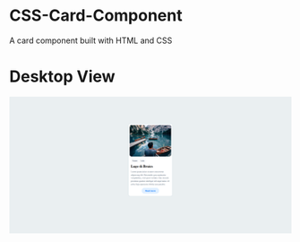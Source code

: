 # CSS-Card-Component
A card component built with HTML and CSS

# Desktop View
![CSS Card Component](https://github.com/Davion/css-card-component/blob/main/images/css-card-component.png)
